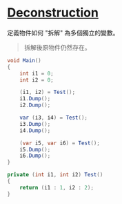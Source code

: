 # [Deconstruction](https://blogs.msdn.microsoft.com/msdntaiwan/2017/04/10/c7-new-features/#desconstruction-)

定義物件如何 "拆解" 為多個獨立的變數。

> 拆解後原物件仍然存在。

```csharp
void Main()
{
    int i1 = 0;
    int i2 = 0;

    (i1, i2) = Test();
    i1.Dump();
    i2.Dump();

    var (i3, i4) = Test();
    i3.Dump();
    i4.Dump();

    (var i5, var i6) = Test();
    i5.Dump();
    i6.Dump();
}

private (int i1, int i2) Test()
{
    return (i1 : 1, i2 : 2);
}

```
